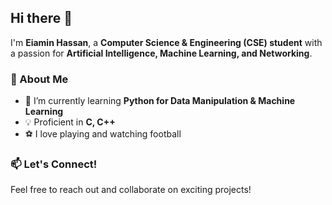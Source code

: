 ## Hi there 👋  

I'm **Eiamin Hassan**, a **Computer Science & Engineering (CSE) student** with a passion for **Artificial Intelligence, Machine Learning, and Networking**.  

### 🚀 About Me  
- 🌱 I’m currently learning **Python for Data Manipulation & Machine Learning**  
- 💡 Proficient in **C, C++**  
- ⚽ I love playing and watching football  

### 📫 Let's Connect!  
Feel free to reach out and collaborate on exciting projects!  

